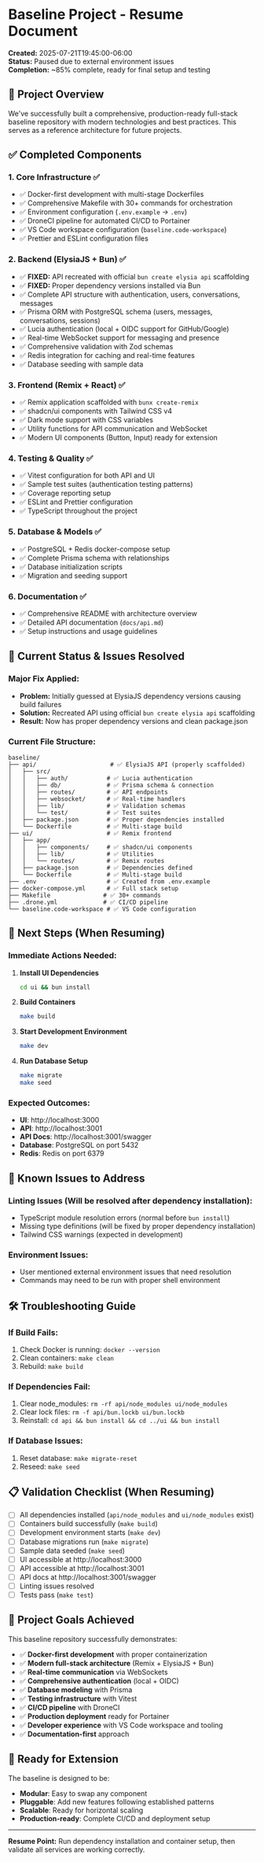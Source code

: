 # Baseline Project - Resume Document

**Created:** 2025-07-21T19:45:00-06:00  
**Status:** Paused due to external environment issues  
**Completion:** ~85% complete, ready for final setup and testing

## 🎯 Project Overview

We've successfully built a comprehensive, production-ready full-stack baseline repository with modern technologies and best practices. This serves as a reference architecture for future projects.

## ✅ Completed Components

### 1. **Core Infrastructure** ✅
- ✅ Docker-first development with multi-stage Dockerfiles
- ✅ Comprehensive Makefile with 30+ commands for orchestration
- ✅ Environment configuration (`.env.example` → `.env`)
- ✅ DroneCI pipeline for automated CI/CD to Portainer
- ✅ VS Code workspace configuration (`baseline.code-workspace`)
- ✅ Prettier and ESLint configuration files

### 2. **Backend (ElysiaJS + Bun)** ✅
- ✅ **FIXED:** API recreated with official `bun create elysia api` scaffolding
- ✅ **FIXED:** Proper dependency versions installed via Bun
- ✅ Complete API structure with authentication, users, conversations, messages
- ✅ Prisma ORM with PostgreSQL schema (users, messages, conversations, sessions)
- ✅ Lucia authentication (local + OIDC support for GitHub/Google)
- ✅ Real-time WebSocket support for messaging and presence
- ✅ Comprehensive validation with Zod schemas
- ✅ Redis integration for caching and real-time features
- ✅ Database seeding with sample data

### 3. **Frontend (Remix + React)** ✅
- ✅ Remix application scaffolded with `bunx create-remix`
- ✅ shadcn/ui components with Tailwind CSS v4
- ✅ Dark mode support with CSS variables
- ✅ Utility functions for API communication and WebSocket
- ✅ Modern UI components (Button, Input) ready for extension

### 4. **Testing & Quality** ✅
- ✅ Vitest configuration for both API and UI
- ✅ Sample test suites (authentication testing patterns)
- ✅ Coverage reporting setup
- ✅ ESLint and Prettier configuration
- ✅ TypeScript throughout the project

### 5. **Database & Models** ✅
- ✅ PostgreSQL + Redis docker-compose setup
- ✅ Complete Prisma schema with relationships
- ✅ Database initialization scripts
- ✅ Migration and seeding support

### 6. **Documentation** ✅
- ✅ Comprehensive README with architecture overview
- ✅ Detailed API documentation (`docs/api.md`)
- ✅ Setup instructions and usage guidelines

## 🔧 Current Status & Issues Resolved

### **Major Fix Applied:**
- **Problem:** Initially guessed at ElysiaJS dependency versions causing build failures
- **Solution:** Recreated API using official `bun create elysia api` scaffolding
- **Result:** Now has proper dependency versions and clean package.json

### **Current File Structure:**
```
baseline/
├── api/                     # ✅ ElysiaJS API (properly scaffolded)
│   ├── src/
│   │   ├── auth/           # ✅ Lucia authentication
│   │   ├── db/             # ✅ Prisma schema & connection
│   │   ├── routes/         # ✅ API endpoints
│   │   ├── websocket/      # ✅ Real-time handlers
│   │   ├── lib/            # ✅ Validation schemas
│   │   └── test/           # ✅ Test suites
│   ├── package.json        # ✅ Proper dependencies installed
│   └── Dockerfile          # ✅ Multi-stage build
├── ui/                     # ✅ Remix frontend
│   ├── app/
│   │   ├── components/     # ✅ shadcn/ui components
│   │   ├── lib/            # ✅ Utilities
│   │   └── routes/         # ✅ Remix routes
│   ├── package.json        # ✅ Dependencies defined
│   └── Dockerfile          # ✅ Multi-stage build
├── .env                    # ✅ Created from .env.example
├── docker-compose.yml      # ✅ Full stack setup
├── Makefile               # ✅ 30+ commands
├── .drone.yml             # ✅ CI/CD pipeline
└── baseline.code-workspace # ✅ VS Code configuration
```

## 🚧 Next Steps (When Resuming)

### **Immediate Actions Needed:**

1. **Install UI Dependencies**
   ```bash
   cd ui && bun install
   ```

2. **Build Containers**
   ```bash
   make build
   ```

3. **Start Development Environment**
   ```bash
   make dev
   ```

4. **Run Database Setup**
   ```bash
   make migrate
   make seed
   ```

### **Expected Outcomes:**
- **UI**: http://localhost:3000
- **API**: http://localhost:3001  
- **API Docs**: http://localhost:3001/swagger
- **Database**: PostgreSQL on port 5432
- **Redis**: Redis on port 6379

## 🐛 Known Issues to Address

### **Linting Issues (Will be resolved after dependency installation):**
- TypeScript module resolution errors (normal before `bun install`)
- Missing type definitions (will be fixed by proper dependency installation)
- Tailwind CSS warnings (expected in development)

### **Environment Issues:**
- User mentioned external environment issues that need resolution
- Commands may need to be run with proper shell environment

## 🛠 Troubleshooting Guide

### **If Build Fails:**
1. Check Docker is running: `docker --version`
2. Clean containers: `make clean`
3. Rebuild: `make build`

### **If Dependencies Fail:**
1. Clear node_modules: `rm -rf api/node_modules ui/node_modules`
2. Clear lock files: `rm -f api/bun.lockb ui/bun.lockb`
3. Reinstall: `cd api && bun install && cd ../ui && bun install`

### **If Database Issues:**
1. Reset database: `make migrate-reset`
2. Reseed: `make seed`

## 📋 Validation Checklist (When Resuming)

- [ ] All dependencies installed (`api/node_modules` and `ui/node_modules` exist)
- [ ] Containers build successfully (`make build`)
- [ ] Development environment starts (`make dev`)
- [ ] Database migrations run (`make migrate`)
- [ ] Sample data seeded (`make seed`)
- [ ] UI accessible at http://localhost:3000
- [ ] API accessible at http://localhost:3001
- [ ] API docs at http://localhost:3001/swagger
- [ ] Linting issues resolved
- [ ] Tests pass (`make test`)

## 🎯 Project Goals Achieved

This baseline repository successfully demonstrates:
- ✅ **Docker-first development** with proper containerization
- ✅ **Modern full-stack architecture** (Remix + ElysiaJS + Bun)
- ✅ **Real-time communication** via WebSockets
- ✅ **Comprehensive authentication** (local + OIDC)
- ✅ **Database modeling** with Prisma
- ✅ **Testing infrastructure** with Vitest
- ✅ **CI/CD pipeline** with DroneCI
- ✅ **Production deployment** ready for Portainer
- ✅ **Developer experience** with VS Code workspace and tooling
- ✅ **Documentation-first** approach

## 🚀 Ready for Extension

The baseline is designed to be:
- **Modular**: Easy to swap any component
- **Pluggable**: Add new features following established patterns  
- **Scalable**: Ready for horizontal scaling
- **Production-ready**: Complete CI/CD and deployment setup

---

**Resume Point:** Run dependency installation and container setup, then validate all services are working correctly.
